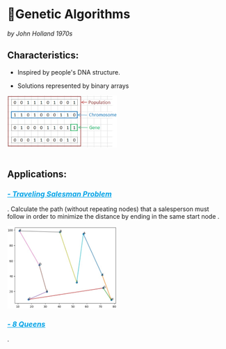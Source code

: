# 🧬Genetic Algorithms

_by John Holland 1970s_

## Characteristics:
 
 * Inspired by people's DNA structure.

 * Solutions represented by binary arrays

<img width="50%" src="imgs/GA/1.jpg"> </img>
</br>
</br>



##  Applications:

<h3 style="color:#00A3E7"><i><u>- Traveling Salesman Problem</u></i></h3>.
Calculate the path (without repeating nodes) that a salesperson must follow in order to minimize the distance by ending in the same start node .

<img width="50%" src="imgs/GA/TravelingSalesman.jpg"> </img>


<h3 style="color:#00A3E7"><i><u>- 8 Queens</u></i></h3>.
